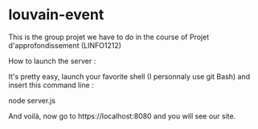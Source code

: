 # louvain-event
This is the group projet we have to do in the course of Projet d'approfondissement (LINFO1212)

How to launch the server :

It's pretty easy, launch your favorite shell (I personnaly use git Bash) and insert this command line :

node server.js

And voilà, now go to https://localhost:8080 and you will see our site.